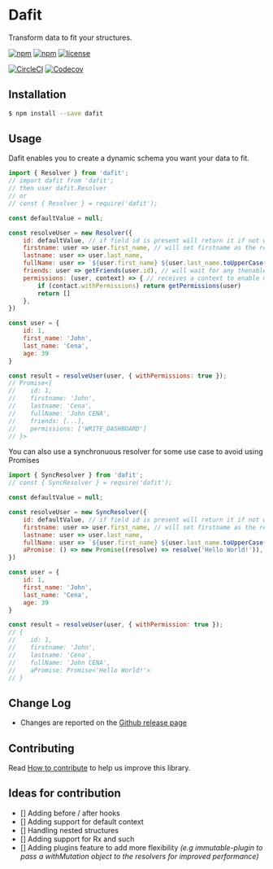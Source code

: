 # Dafit

Transform data to fit your structures.


[![npm](https://img.shields.io/npm/v/dafit.svg?style=flat-square)](https://www.npmjs.com/package/dafit)
[![npm](https://img.shields.io/npm/dm/dafit.svg?style=flat-square)](https://www.npmjs.com/package/dafit)
[![license](https://img.shields.io/github/license/alexandrebodin/dafit.svg?style=flat-square)](https://opensource.org/licenses/MIT)

[![CircleCI](https://img.shields.io/circleci/project/Kilix/dafit.svg?style=flat-square)](https://circleci.com/gh/Kilix/dafit)
[![Codecov](https://img.shields.io/codecov/c/github/Kilix/dafit.svg?style=flat-square)](https://codecov.io/github/Kilix/dafit)

## Installation

```bash
$ npm install --save dafit
```

## Usage

Dafit enables you to create a dynamic schema you want your data to fit.

```javascript
import { Resolver } from 'dafit';
// import dafit from 'dafit';
// then user dafit.Resolver
// or
// const { Resolver } = require('dafit');

const defaultValue = null;

const resolveUser = new Resolver({
    id: defaultValue, // if field id is present will return it if not will set it to defaultValue
    firstname: user => user.first_name, // will set firstname as the return value of the function
    lastname: user => user.last_name,
    fullName: user => `${user.first_name} ${user.last_name.toUpperCase()}` 
    friends: user => getFriends(user.id), // will wait for any thenable (e.g Promise) to resolve
    permissions: (user, context) => { // receives a context to enable more dynamic resolving
        if (contact.withPermissions) return getPermissions(user)
        return []
    },
})

const user = {
    id: 1,
    first_name: 'John',
    last_name: 'Cena',
    age: 39
}

const result = resolveUser(user, { withPermissions: true });
// Promise<{
//    id: 1, 
//    firstname: 'John', 
//    lastname: 'Cena', 
//    fullName: 'John CENA', 
//    friends: [...], 
//    permissions: ['WRITE_DASHBOARD']
// }>
```

You can also use a synchronuous resolver for some use case to avoid using Promises

```javascript
import { SyncResolver } from 'dafit';
// const { SyncResolver } = require('dafit');

const defaultValue = null;

const resolveUser = new SyncResolver({
    id: defaultValue, // if field id is present will return it if not will set it to defaultValue
    firstname: user => user.first_name, // will set firstname as the return value of the function
    lastname: user => user.last_name,
    fullName: user => `${user.first_name} ${user.last_name.toUpperCase()}`,
    aPromise: () => new Promise((resolve) => resolve('Hello World!')), // the promise will not be resolved before return
})

const user = {
    id: 1,
    first_name: 'John',
    last_name: 'Cena',
    age: 39
}

const result = resolveUser(user, { withPermission: true });
// {
//    id: 1, 
//    firstname: 'John', 
//    lastname: 'Cena', 
//    fullName: 'John CENA',
//    aPromise: Promise<'Hello World!'>
// }
```



## Change Log 

- Changes are reported on the [Github release page](https://github.com/Kilix/dafit/releases)

## Contributing

Read [How to contribute](https://github.com/Kilix/dafit/blob/master/CONTRIBUTING.md) to help us improve this library.

## Ideas for contribution

- [] Adding before / after hooks
- [] Adding support for default context
- [] Handling nested structures
- [] Adding support for Rx and such
- [] Adding plugins feature to add more flexibility *(e.g immutable-plugin to pass a withMutation object to the resolvers for improved performance)*
